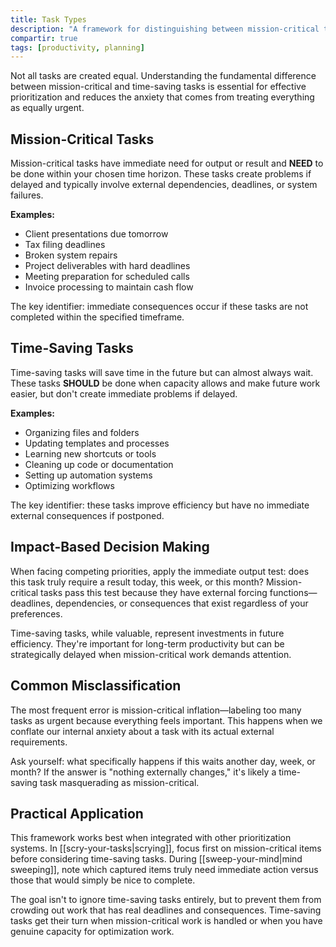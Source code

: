 ```yaml
---
title: Task Types
description: "A framework for distinguishing between mission-critical tasks that require immediate output and time-saving tasks that optimize future work."
compartir: true
tags: [productivity, planning]
---
```


Not all tasks are created equal. Understanding the fundamental difference between mission-critical and time-saving tasks is essential for effective prioritization and reduces the anxiety that comes from treating everything as equally urgent.

## Mission-Critical Tasks

Mission-critical tasks have immediate need for output or result and **NEED** to be done within your chosen time horizon. These tasks create problems if delayed and typically involve external dependencies, deadlines, or system failures.

**Examples:**
- Client presentations due tomorrow
- Tax filing deadlines
- Broken system repairs
- Project deliverables with hard deadlines
- Meeting preparation for scheduled calls
- Invoice processing to maintain cash flow

The key identifier: immediate consequences occur if these tasks are not completed within the specified timeframe.

## Time-Saving Tasks

Time-saving tasks will save time in the future but can almost always wait. These tasks **SHOULD** be done when capacity allows and make future work easier, but don't create immediate problems if delayed.

**Examples:**
- Organizing files and folders
- Updating templates and processes
- Learning new shortcuts or tools
- Cleaning up code or documentation
- Setting up automation systems
- Optimizing workflows

The key identifier: these tasks improve efficiency but have no immediate external consequences if postponed.

## Impact-Based Decision Making

When facing competing priorities, apply the immediate output test: does this task truly require a result today, this week, or this month? Mission-critical tasks pass this test because they have external forcing functions—deadlines, dependencies, or consequences that exist regardless of your preferences.

Time-saving tasks, while valuable, represent investments in future efficiency. They're important for long-term productivity but can be strategically delayed when mission-critical work demands attention.

## Common Misclassification

The most frequent error is mission-critical inflation—labeling too many tasks as urgent because everything feels important. This happens when we conflate our internal anxiety about a task with its actual external requirements.

Ask yourself: what specifically happens if this waits another day, week, or month? If the answer is "nothing externally changes," it's likely a time-saving task masquerading as mission-critical.

## Practical Application

This framework works best when integrated with other prioritization systems. In [[scry-your-tasks|scrying]], focus first on mission-critical items before considering time-saving tasks. During [[sweep-your-mind|mind sweeping]], note which captured items truly need immediate action versus those that would simply be nice to complete.

The goal isn't to ignore time-saving tasks entirely, but to prevent them from crowding out work that has real deadlines and consequences. Time-saving tasks get their turn when mission-critical work is handled or when you have genuine capacity for optimization work.